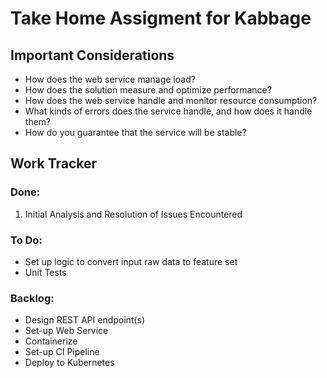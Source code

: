 # Take Home Assigment for Kabbage

## Important Considerations
- How does the web service manage load?
- How does the solution measure and optimize performance?
- How does the web service handle and monitor resource consumption?
- What kinds of errors does the service handle, and how does it handle them?
- How do you guarantee that the service will be stable?

## Work Tracker
### Done:
1. Initial Analysis and Resolution of Issues Encountered

### To Do:
- Set up logic to convert input raw data to feature set
- Unit Tests

### Backlog:
- Design REST API endpoint(s)
- Set-up Web Service
- Containerize
- Set-up CI Pipeline
- Deploy to Kubernetes